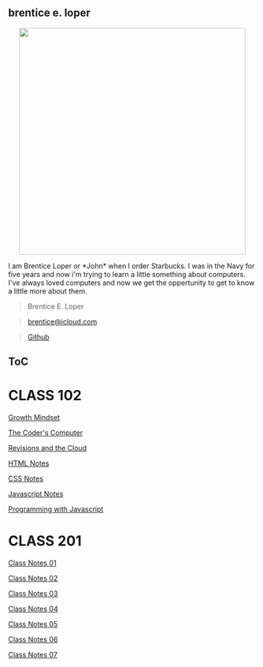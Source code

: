 ## brentice e. loper

<p align="center">
  <img width="460" height="460" src="https://avatars.githubusercontent.com/u/54426613?v=4">
  </p>

  <body>
    <p>
I am Brentice Loper or *John* when I order Starbucks. I was in the Navy for five years and now i'm trying to learn a little something about computers. I've always loved computers and now we get the oppertunity to get to know a little more about them. 
    </p>
  </body>
  
  
> Brentice E. Loper

> brentice@icloud.com

> [Github](reading-notes.md)




## ToC
# CLASS 102 

[Growth Mindset](growthmindset.md)
  
[The Coder's Computer](TheCodersComputer.md)
  
[Revisions and the Cloud](RevisionAndCloud.md)
  
[HTML Notes](HTMLnotes.md)
  
[CSS Notes](CSSnotes.md)
  
[Javascript Notes](JSNotes.md)
  
[Programming with Javascript](ProgrammingJS.md)

# CLASS 201
[Class Notes 01](class-01.md)

[Class Notes 02](class-02.md)

[Class Notes 03](class-03.md)

[Class Notes 04](class-04.md)

[Class Notes 05](class-05.md)

[Class Notes 06](class-06.md)

[Class Notes 07](class-07.md)

